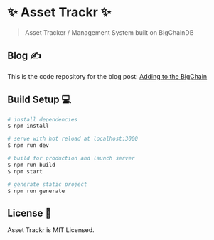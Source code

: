 # ✨ Asset Trackr ✨

> Asset Tracker / Management System built on BigChainDB

## Blog ✍️

This is the code repository for the blog post: [Adding to the BigChain](https://ryandsilva.netlify.com/)

## Build Setup 💻

```bash
# install dependencies
$ npm install

# serve with hot reload at localhost:3000
$ npm run dev

# build for production and launch server
$ npm run build
$ npm start

# generate static project
$ npm run generate
```

## License 📒

Asset Trackr is MIT Licensed.
